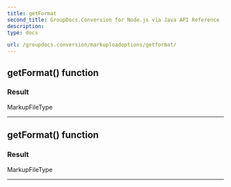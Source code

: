 ```yaml
---
title: getFormat
second_title: GroupDocs.Conversion for Node.js via Java API Reference
description: 
type: docs

url: /groupdocs.conversion/markuploadoptions/getformat/
---
```


## getFormat()  function


### Result
MarkupFileType


---


## getFormat()  function


### Result
MarkupFileType


---


